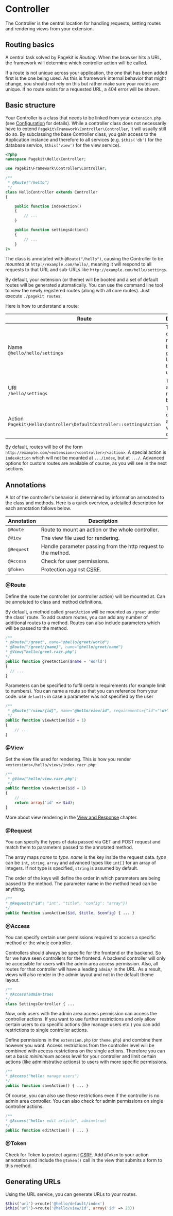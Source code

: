 # Controller

<p class="uk-article-lead">The Controller is the central location for handling requests, setting routes
and rendering views from your extension.</p>

## Routing basics

A central task solved by Pagekit is *Routing*. When the browser hits a URL,
the framework will determine which controller action will be called.

If a route is not unique across your application, the one that has been added
first is the one being used. As this is framework internal behavior that might
change, you should not rely on this but rather make sure your routes are unique. If no route exists for a requested URL, a 404 error will be shown.


## Basic structure

Your Controller is a class that needs to be linked from your `extension.php`
(see [Configuration](configuration.md) for details). While a controller class does not necessarily have to extend
`Pagekit\Framework\Controller\Controller`, it will usually still do so. By
subclassing the base Controller class, you gain access to the Application
instance and therefore to all services (e.g. `$this('db')` for the database
service, `$this('view')` for the view service).


```php
<?php
namespace Pagekit\Hello\Controller;

use Pagekit\Framework\Controller\Controller;

/**
 * @Route("/hello")
 */
class HelloController extends Controller
{

    public function indexAction()
    {
        // ...
    }

    public function settingsAction()
    {
        // ...
    }
?>
```

The class is annotated with `@Route("/hello")`, causing the Controller to
be *mounted* at `http://example.com/hello/`, meaning it will respond to all
requests to that URL and sub-URLs like `http://example.com/hello/settings`.

By default, your extension (or theme) will be booted
and a set of default routes will be generated automatically. You can
use the command line tool to view the newly registered routes (along with all
core routes). Just execute `./pagekit routes`.

Here is how to understand a route:

| Route  | Description |
|--------|-------------|
| Name <br> `@hello/hello/settings`                                          | The name of the route, can be used to generate URLs (has to be unique). |
| URI <br> `/hello/settings`                                                 | The path to access this route in the browser. |
| Action <br> `Pagekit\Hello\Controller\DefaultController::settingsAction`   | The controller action that will be called. |

By default, routes will be of the form `http://example.com/<extension>/<controller>/<action>`. A special action is
`indexAction` which will not be mounted at `.../index`, but at `.../`.
Advanced options for custom routes are available of course, as you will see in
the next sections.

## Annotations

A lot of the controller's behavior is determined by information annotated to
the class and methods. Here is a quick overview, a detailed description for each annotation follows below.

| Annotation       | Description |
|------------------|-------------|
| `@Route`         | Route to mount an action or the whole controller.  |
| `@View`          | The view file used for rendering.                  |
| `@Request`       | Handle parameter passing from the http request to the method.  |
| `@Access`        | Check for user permissions.                        |
| `@Token`         | Protection against [CSRF](http://en.wikipedia.org/wiki/Cross-site_request_forgery).            |

### @Route

Define the route the controller (or controller action) will be mounted at. Can be
annotated to class and method definitions.

By default, a method called `greetAction` will be mounted as `/greet` under the
class' route. To add custom routes, you can add any number of additional routes
to a method. Routes can also include parameters which will be passed to the
method.

  ```php
/**
 * @Route("/greet", name="@hello/greet/world")
 * @Route("/greet/{name}", name="@hello/greet/name")
 * @View("hello/greet.razr.php")
 */
public function greetAction($name = 'World')
{
    // ...
}
  ```

Parameters can be specified to fulfil certain requirements (for example limit
to numbers). You can name a route so that you can reference from your
code. use `defaults` in case a parameter was not specified by the user

```php
/**
 * @Route("/view/{id}", name="@hello/view/id", requirements={"id"="\d+"})
 */
public function viewAction($id = 1)
{
    // ...
}
```


### @View

Set the view file used for rendering. This is how you render `<extensions>/hello/views/index.razr.php`:

```php
/**
 * @View("hello/view.razr.php")
 */
public function viewAction($id = 1)
{
    // ...
    return array('id' => $id);
}
```

More about view rendering in the [View and Response](view-response.md) chapter.


### @Request

You can specify the types of data passed via GET and POST request and match
them to parameters passed to the annotated method.

The array maps *name* to *type*. *name* is the key inside the request data.
*type* can be `int`, `string`, `array` and advanced types like `int[]` for an
array of integers. If not type is specified, `string` is assumed by default.

The order of the keys will define the order in which parameters are being
passed to the method. The parameter name in the method head can be anything.

  ```php
/**
 * @Request({"id": "int", "title", "config": "array"})
 */
public function saveAction($id, $title, $config) { ... }
  ```

### @Access

You can specify certain user permissions required to access a specific method or the whole controller.

Controllers should always be specific for the frontend or the backend. So
far we have seen controllers for the frontend. A backend controller
will only be accessible for users with the admin area access permission. Also, all
routes for that controller will have a leading `admin/` in the URL. As a
result, views will also render in the admin layout and not in the default
theme layout.

  ```php
/**
* @Access(admin=true)
*/
class SettingsController { ...
  ```

Now, only users with the admin area access permission can access the controller
actions. If you want to use further restrictions and only allow certain users
to do specific actions (like manage users etc.) you can add restrictions to
single controller actions.

Define permissions in the `extension.php` (or `theme.php`) and
combine them however you want. Access restrictions from the controller level will
be combined with access restrictions on the single actions. Therefore you can
set a basic *minimimum* access level for your controller and limit certain
actions (like administrative actions) to users with more specific permissions.

  ```php
  /**
  * @Access("hello: manage users")
  */
  public function saveAction() { ... }
  ```

Of course, you can also use these restrictions even if the controller is no
admin area controller. You can also check for admin permissions on single controller
actions.

  ```php
  /**
  * @Access("hello: edit article", admin=true)
  */
  public function editAction() { ... }
  ```

### @Token

Check for Token to protect against [CSRF](http://en.wikipedia.org/wiki/Cross-site_request_forgery). Add `@Token` to your action annotation and include the `@token()` call in the
view that submits a form to this method.

## Generating URLs

Using the URL service, you can generate URLs to your routes.

```php
$this('url')->route('@hello/default/index')
$this('url')->route('@hello/view/id', array('id' => 23))
```
